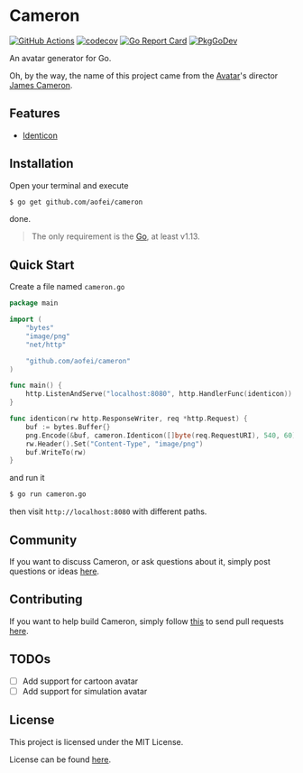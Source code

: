 # Cameron

[![GitHub Actions](https://github.com/aofei/cameron/workflows/Main/badge.svg)](https://github.com/aofei/cameron)
[![codecov](https://codecov.io/gh/aofei/cameron/branch/master/graph/badge.svg)](https://codecov.io/gh/aofei/cameron)
[![Go Report Card](https://goreportcard.com/badge/github.com/aofei/cameron)](https://goreportcard.com/report/github.com/aofei/cameron)
[![PkgGoDev](https://pkg.go.dev/badge/github.com/aofei/cameron)](https://pkg.go.dev/github.com/aofei/cameron)

An avatar generator for Go.

Oh, by the way, the name of this project came from the
[Avatar](https://en.wikipedia.org/wiki/Avatar_(2009_film))'s director
[James Cameron](https://en.wikipedia.org/wiki/James_Cameron).

## Features

* [Identicon](https://en.wikipedia.org/wiki/Identicon)

## Installation

Open your terminal and execute

```bash
$ go get github.com/aofei/cameron
```

done.

> The only requirement is the [Go](https://golang.org), at least v1.13.

## Quick Start

Create a file named `cameron.go`

```go
package main

import (
	"bytes"
	"image/png"
	"net/http"

	"github.com/aofei/cameron"
)

func main() {
	http.ListenAndServe("localhost:8080", http.HandlerFunc(identicon))
}

func identicon(rw http.ResponseWriter, req *http.Request) {
	buf := bytes.Buffer{}
	png.Encode(&buf, cameron.Identicon([]byte(req.RequestURI), 540, 60))
	rw.Header().Set("Content-Type", "image/png")
	buf.WriteTo(rw)
}
```

and run it

```bash
$ go run cameron.go
```

then visit `http://localhost:8080` with different paths.

## Community

If you want to discuss Cameron, or ask questions about it, simply post questions
or ideas [here](https://github.com/aofei/cameron/issues).

## Contributing

If you want to help build Cameron, simply follow
[this](https://github.com/aofei/cameron/wiki/Contributing) to send pull requests
[here](https://github.com/aofei/cameron/pulls).

## TODOs

* [ ] Add support for cartoon avatar
* [ ] Add support for simulation avatar

## License

This project is licensed under the MIT License.

License can be found [here](LICENSE).

